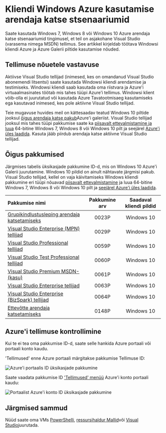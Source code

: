 <properties
   pageTitle="Windowsi kliendi piltide kasutamise katse arendaja stsenaariumid | Microsoft Azure'i"
   description="Visual Studio tellimuse eeliste abil saate juurutada Windows 7 ja 8/10 Azure'i arendaja katse stsenaariumid"
   services="virtual-machines-windows"
   documentationCenter=""
   authors="iainfoulds"
   manager="timlt"
   editor=""/>

<tags
   ms.service="virtual-machines-windows"
   ms.devlang="na"
   ms.topic="article"
   ms.tgt_pltfrm="vm-windows"
   ms.workload="infrastructure-services"
   ms.date="08/31/2016"
   ms.author="iainfou"/>

# <a name="using-windows-client-in-azure-for-devtest-scenarios"></a>Kliendi Windows Azure kasutamise arendaja katse stsenaariumid

Saate kasutada Windows 7, Windows 8 või Windows 10 Azure arendaja katse stsenaariumid tingimusel, et teil on asjakohane Visual Studio (varasema nimega MSDN) tellimus. See artikkel kirjeldab töötava Windowsi kliendi Azure ja Azure Galerii piltide kasutamise nõuded.


## <a name="subscription-eligibility"></a>Tellimuse nõuetele vastavuse
Aktiivse Visual Studio tellijad (inimesed, kes on omandanud Visual Studio abonemendi litsentsi) saate kasutada Windowsi kliendi arendamise ja testimiseks. Windowsi kliendi saab kasutada oma riistvara ja Azure'i virtuaalmasinates töötab mis tahes tüüpi Azure'i tellimus. Windowsi klient võib-olla ei juurutatud või kasutada Azure Tavatootmisaeg kasutamiseks ega kasutavad inimesed, kes pole aktiivne Visual Studio tellijad.

Teie mugavuse huvides meil on kättesaadav teatud Windows 10 piltide jooksul [õigus arendaja katse pakub](#eligible-offers)Azure'i galeriist. Visual Studio tellijad jooksul mis tahes tüüpi pakkumise saate ka [piisavalt ettevalmistamine ja luua](virtual-machines-windows-prepare-for-upload-vhd-image.md) 64-bitine Windows 7, Windows 8 või Windows 10 pilt ja seejärel [Azure'i üles laadida](virtual-machines-windows-upload-image.md). Kasuta jääb piirdub arendaja katse aktiivne Visual Studio tellijad.


## <a name="eligible-offers"></a>Õigus pakkumised
Järgmises tabelis üksikasjade pakkumine ID-d, mis on Windows 10 Azure'i Galerii juurutamine. Windows 10 pildid on ainult nähtavate järgmisi pakub. Visual Studio tellijad, kellel on vaja käivitamiseks Windows kliendi pakkumine eri tüüpi nõuavad [piisavalt ettevalmistamine](virtual-machines-windows-prepare-for-upload-vhd-image.md) ja luua 64-bitine Windows 7, Windows 8 või Windows 10 pilt ja [seejärel Azure'i üles laadida](virtual-machines-windows-upload-image.md).

| Pakkumise nimi | Pakkumine arv | Saadaval kliendi pildid |
|:-----------|:------------:|:-----------------------:|
| [Grupikindlustusleping arendaja katsetamiseks](https://azure.microsoft.com/offers/ms-azr-0023p/)                          | 0023P | Windows 10 |
| [Visual Studio Enterprise (MPN) tellijad](https://azure.microsoft.com/offers/ms-azr-0029p/)      | 0029P | Windows 10 |
| [Visual Studio Professional tellijad](https://azure.microsoft.com/offers/ms-azr-0059p/)          | 0059P | Windows 10 |
| [Visual Studio Test Professional tellijad](https://azure.microsoft.com/offers/ms-azr-0060p/)     | 0060P | Windows 10 |
| [Visual Studio Premium MSDN-(kasu)](https://azure.microsoft.com/offers/ms-azr-0061p/)       | 0061P | Windows 10 |
| [Visual Studio Enterprise tellijad](https://azure.microsoft.com/offers/ms-azr-0063p/)            | 0063P | Windows 10 |
| [Visual Studio Enterprise (BizSpark) tellijad](https://azure.microsoft.com/offers/ms-azr-0064p/) | 0064P | Windows 10 |
| [Ettevõtte arendaja katsetamiseks](https://azure.microsoft.com/ofers/ms-azr-0148p/)                              | 0148P | Windows 10 |


## <a name="check-your-azure-subscription"></a>Azure'i tellimuse kontrollimine
Kui te ei tea oma pakkumise ID-d, saate selle hankida Azure portaali või portaali konto kaudu.

'Tellimused' enne Azure portaali märgitakse pakkumise Tellimuse ID:

![Azure'i portaalis ID üksikasjade pakkumine](./media/virtual-machines-windows-client-images/offer_id_azure_portal.png) 

Saate vaadata pakkumise ID ['Tellimused' menüü](http://account.windowsazure.com/Subscriptions) Azure'i konto portaali kaudu:

![Portaalist Azure'i konto ID üksikasjade pakkumine](./media/virtual-machines-windows-client-images/offer_id_azure_account_portal.png) 


## <a name="next-steps"></a>Järgmised sammud
Nüüd saate oma VMs [PowerShelli](virtual-machines-windows-ps-create.md), [ressursihaldur Mallid](virtual-machines-windows-ps-template.md)või [Visual Studio](../vs-azure-tools-resource-groups-deployment-projects-create-deploy.md)juurutada.

